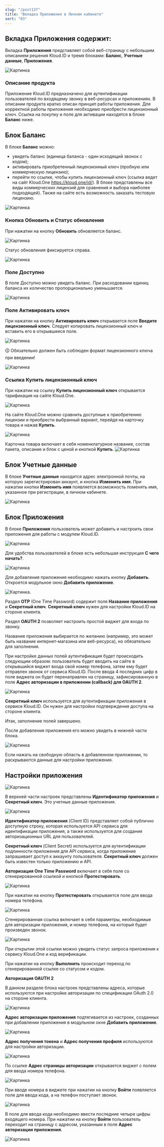 ```yaml
---
slug: "/post137"
title: "Вкладка Приложения в Личном кабинете"
sort: "03"
---
```


## Вкладка Приложения содержит:

Вкладка **Приложения** представляет собой веб-страницу с небольшим описанием решения Kloud.ID и тремя блоками: **Баланс**, **Учетные данные**, **Приложения**.

![Картинка](./images_id/apps_main.png "Вкладка Журнал звонков")

### Описание продукта

Приложение Kloud.ID предназначено для аутентификации пользователей по входящему звонку в веб-ресурсах и приложениях. В описании продукта кратко описан принцип работы приложения. Для корректной работы приложения необходимо приобрести лицензионный ключ. Ссылка на покупку и поле для активации находятся в блоке **Баланс** ниже.

## Блок Баланс

В блоке **Баланс** можно:
- увидеть баланс (единица баланса - один исходящий звонок с кодом);  
- активировать приобретенный лицензионный ключ (пробную или коммерческую лицензию);  
- перейти по ссылке, чтобы купить лицензионный ключ (ссылка ведет на сайт Kloud.One https://kloud.one/id/). В блоке представлены все виды коммерческих лицензий для сравнения и выбора наиболее подходящей). Также на сайте есть возможность заказать тестовую лицензию.

![Картинка](./images_id/id_licence.png "Блок Баланс")

### Кнопка Обновить и Статус обновления

При нажатии на кнопку **Обновить** обновляется баланс. 

![Картинка](./images_id/id_refresh.png "Блок Баланс")

Статус обновления фиксируется справа. 

![Картинка](./images_id/id_refresh_time.png "Блок Баланс")


### Поле Доступно

В поле Доступно можно увидеть баланс. При расходовании единиц баланса их количество пропорционально уменьшается. 

![Картинка](./images_id/licence_number.png "Поле Доступно")

### Поле Активировать ключ

При нажатии на кнопку **Активировать ключ** открывается поле **Введите лицензионный ключ**. Следует копировать лицензионный ключ и вставить его в открывшееся поле.

![Картинка](./images_id/licence_key.png "Поле Введите лицензионный ключ")

🛈 Обязательно должен быть соблюден формат лицензионного ключа при введении! 

![Картинка](./images_id/licence_number1.png "Поле Доступно")

### Ссылка Купить лицензионный ключ

При нажатии на ссылку **Купить лицензионный ключ** открывается тарификация на сайте Kloud.One.

![Картинка](./images_id/licence_buy.png "Ссылка Купить лицензионный ключ")

На сайте Kloud.One можно сравнить доступные к приобретению лицензии и приобрести выбранный вариант, перейдя на карточку товара и нажав **Купить**.

![Картинка](./images_id/licence_kloud.png "Ссылка Купить лицензионный ключ")

Карточка товара включает в себя номенклатурное название, состав пакета, описание и блок с ценой и кнопкой **Купить**.
![Картинка](./images_id/licence_shop_card.png "Карточка товара")

## Блок Учетные данные

В блоке **Учетные данные** находится адрес электронной почты, на которую зарегистрирован аккаунт, и кнопка **Изменить имя**. При нажатии кнопки **Изменить имя** появляется возможность поменять имя, указанное при регистрации, в личном кабинете.

![Картинка](./images_id/account_name.png "Карточка товара")

## Блок Приложения

В блоке **Приложения** пользователь может добавить и настроить свои приложения для работы с модулем Kloud.ID.

![Картинка](./images_id/apps_default.png "Блок Приложения по умолчанию")

Для удобства пользователей в блоке есть небольшая инструкция **С чего начать?**.

![Картинка](./images_id/instruction.png "С чего начать?")

Для добавления приложения необходимо нажать кнопку **Добавить**. Откроется модульное окно **Добавить приложение**.

![Картинка](./images_id/add_app.png "Добавить приложение").

Раздел **OTP** (One Time Password) содержит поля **Название приложения** и **Секретный ключ**.  **Секретный ключ** нужен для настройки Kloud.ID на стороне клиента. 

Раздел **OAUTH 2** позволяет настроить простой виджет для входа по звонку. 

Название приложения выбирается по желанию (например, это может быть название интернет-магазина или веб-ресурса), но обязательно для заполнения.

При настройке данных полей аутентификация будет происходить следующим образом: пользователь будет вводить на сайте в открывшийся виджет входа свой номер телефона, затем ему будет отправлен звонок от сервиса Kloud.ID. После ввода 4 последних цифр в поле виджета он будет перенаправлен на страницу, зафиксированную в поле **Адрес авторизации в приложении (callback) для OAUTH 2**.

![Картинка](./images_id/oauth.png "Адрес авторизации")

**Секретный ключ** используется для аутентификации приложения в сервисе Kloud.ID. Он нужен для настройки подтверждения доступа на стороне клиента.

Итак, заполнение полей завершено.

После добавления приложения его можно увидеть в нижней части блока.

![Картинка](./images_id/app_created.png "Добавленное приложение")

Если нажать на свободную область в добавленном приложении, то раскрываются данные для настройки приложения.

## Настройки приложения

![Картинка](./images_id/app_settings.png "Настройки приложения")

В верхней части настроек представлены **Идентификатор приложения** и **Cекретный ключ**. Это учетные данные приложения.

![Картинка](./images_id/app_id.png "Идентификатор и Секретный ключ")

**Идентификатор приложения** (Client ID) представляет собой публично доступную строку, которая используется API сервиса для идентификации приложения, а также используется для создания авторизационных URL для пользователей. 

**Секретный ключ** (Client Secret) используется для аутентификации подлинности приложения для API сервиса, когда приложение запрашивает доступ к аккаунту пользователя. **Секретный ключ** должен быть известен только приложению и API.

**Авторизация One Time Password** включает в себя поле со сгенерированной ссылкой и кнопкой **Протестировать**.

![Картинка](./images_id/app_otp.png "One Time Password")

При нажатии на кнопку **Протестировать** открывается поле для ввода номера телефона.

![Картинка](./images_id/app_test.png "Протестировать")

 Сгенерированная ссылка включает в себя параметры, необходимые для авторизации приложения, и номер телефона, на который будет произведен звонок.

![Картинка](./images_id/app_otp1.png "One Time Password")

При открытии этой ссылки можно увидеть статус запроса приложения к сервису Kloud.One и код верификации.

При нажатии на кнопку **Выполнить** происходит переход по сгенерированной ссылке со статусом и кодом.

**Авторизация OAUTH 2**

В данном разделе блока настроек представлены адреса, которые используются при настройке авторизации по спецификации OAuth 2.0 на стороне клиента.

![Картинка](./images_id/app_oauth.png "OAUTH 2")

**Адрес авторизации приложения** подтягивается из настроек, созданных при добавлении приложения в модульном окне **Добавить приложение**.

![Картинка](./images_id/app_address.png "OAUTH 2")

**Адрес получения токена** и **Адрес получения профиля** используются для настройки авторизации. 

![Картинка](./images_id/token_profile.png "OAUTH 2")

По ссылке **Адрес страницы авторизации** открывается виджет с полем для ввода номера телефона.

![Картинка](./images_id/address_link.png "OAUTH 2")

При вводе номера в виджете при нажатии на кнопку **Войти** появляется поле для ввода кода, а на телефон поступает звонок.

![Картинка](./images_id/vidget1.png "Виджет авторизации")

 В поле для ввода кода необходимо ввести последние четыре цифры входящего номера. При нажатии на кнопку **Войти** пользователь переходит на страницу с адресом, указанным в поле **Адрес авторизации приложения**. 

![Картинка](./images_id/vidget2.png "Виджет авторизации")




